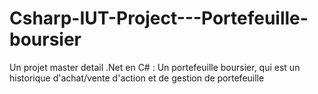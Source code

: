 # Csharp-IUT-Project---Portefeuille-boursier

Un projet master detail .Net en C# : Un portefeuille boursier, qui est un historique d'achat/vente d'action et de gestion de portefeuille 
